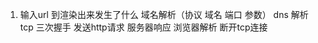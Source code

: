 1. 输入url 到渲染出来发生了什么
    域名解析（协议 域名 端口 参数）
    dns 解析
    tcp 三次握手
    发送http请求
    服务器响应
    浏览器解析
    断开tcp连接